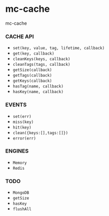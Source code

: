 mc-cache
========

mc-cache

### CACHE API

* `set(key, value, tag, lifetime, callback)`
* `get(key, callback)`
* `cleanKeys(keys, callback)`
* `cleanTags(tags, callback)`
* `getSize(callback)`
* `getTags(callback)`
* `getKeys(callback)`
* `hasTag(name, callback)`
* `hasKey(name, callback)`

### EVENTS

* `set(err)`
* `miss(key)`
* `hit(key)`
* `clean({keys:[],tags:[]})`
* `error(err)`

### ENGINES

* `Memory`
* `Redis`

### TODO

* `MongoDB`
* `getSize`
* `hasKey`
* `flushAll`
